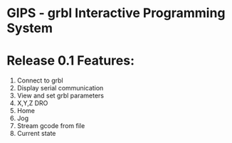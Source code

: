 # GIPS - grbl Interactive Programming System


# Release 0.1 Features:
1) Connect to grbl
2) Display serial communication
3) View and set grbl parameters
4) X,Y,Z DRO
5) Home
6) Jog
7) Stream gcode from file
8) Current state


